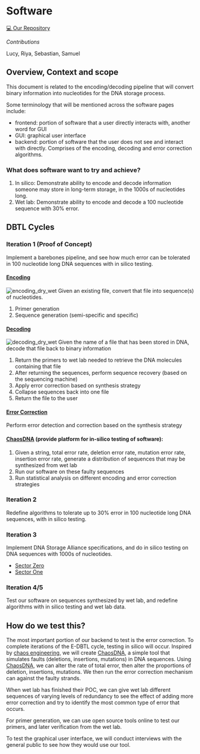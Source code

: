 # Software

<!-- toc -->

[💻 Our Repository](https://github.com/UBC-iGEM/dna-software)

*Contributions*

Lucy, Riya, Sebastian, Samuel

## Overview, Context and scope
This document is related to the encoding/decoding pipeline that will convert binary information into nucleotides for the DNA storage process.

Some terminology that will be mentioned across the software pages include:
- frontend: portion of software that a user directly interacts with, another word for GUI
- GUI: graphical user interface
- backend: portion of software that the user does not see and interact with directly. Comprises of the encoding, decoding and error correction algorithms.

### What does software want to try and achieve? 
1. In silico: Demonstrate ability to encode and decode information someone may store in long-term storage, in the 1000s of nucleotides long.
2. Wet lab: Demonstrate ability to encode and decode a 100 nucleotide sequence with 30% error.

## DBTL Cycles
### Iteration 1 (Proof of Concept)
Implement a barebones pipeline, and see how much error can be tolerated in 100 nucleotide long DNA sequences with in silico testing.

#### [Encoding](encoding.md)
![encoding_dry_wet](https://github.com/UBC-iGEM/internal-wiki-2023-24/assets/55033656/18aa2971-3cb2-4135-b25f-f25b30ecb5a5)
Given an existing file, convert that file into sequence(s) of nucleotides.
1. Primer generation
2. Sequence generation (semi-specific and specific)

#### [Decoding](decoding.md)
![decoding_dry_wet](https://github.com/UBC-iGEM/internal-wiki-2023-24/assets/55033656/47924633-1ec9-4b7c-96b3-f9a703be84b2)
Given the name of a file that has been stored in DNA, decode that file back to binary information
1. Return the primers to wet lab needed to retrieve the DNA molecules containing that file
2. After returning the sequences, perform sequence recovery (based on the sequencing machine)
3. Apply error correction based on synthesis strategy
4. Collapse sequences back into one file
5. Return the file to the user

#### [Error Correction](ecc.md)
Perform error detection and correction based on the synthesis strategy

#### [ChaosDNA](chaosdna.md) (provide platform for in-silico testing of software):
1. Given a string, total error rate, deletion error rate, mutation error rate, insertion error rate, generate a distribution of sequences that may be synthesized from wet lab
2. Run our software on these faulty sequences
3. Run statistical analysis on different encoding and error correction strategies

### Iteration 2
Redefine algorithms to tolerate up to 30% error in 100 nucleotide long DNA sequences, with in silico testing.

### Iteration 3 
Implement DNA Storage Alliance specifications, and do in silico testing on DNA sequences with 1000s of nucleotides.
- [Sector Zero](https://www.snia.org/standards/technology-standards-software/standards-portfolio/dna-data-storage-sector-zero)
- [Sector One](https://www.snia.org/standards/technology-standards-software/standards-portfolio/dna-data-storage-sector-one)

### Iteration 4/5 
Test our software on sequences synthesized by wet lab, and redefine algorithms with in silico testing and wet lab data.

## How do we test this?
The most important portion of our backend to test is the error correction. To complete iterations of the E-DBTL cycle, testing in silico will occur. Inspired by [chaos engineering](https://en.wikipedia.org/wiki/Chaos_engineering), we will create [ChaosDNA](chaosdna.md), a simple tool that simulates faults (deletions, insertions, mutations) in DNA sequences. Using [ChaosDNA](chaosdna.md), we can alter the rate of total error, then alter the proportions of deletion, insertions, mutations. We then run the error correction mechanism can against the faulty strands.

When wet lab has finished their POC, we can give wet lab different sequences of varying levels of redundancy to see the effect of adding more error correction and try to identify the most common type of error that occurs.

For primer generation, we can use open source tools online to test our primers, and later verification from the wet lab.
 
To test the graphical user interface, we will conduct interviews with the general public to see how they would use our tool.
